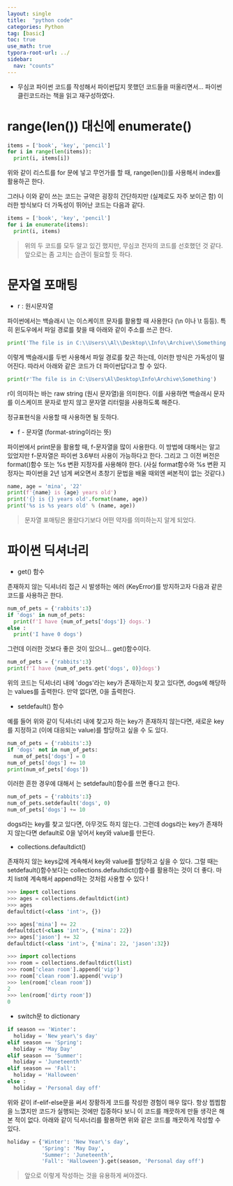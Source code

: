```yaml
---
layout: single
title:  "python code"
categories: Python
tag: [basic]
toc: true
use_math: true
typora-root-url: ../
sidebar:
  nav: "counts"
---
```


+ 무심코 파이썬 코드를 작성해서 파이썬답지 못했던 코드들을 떠올리면서... 파이썬 클린코드라는 책을 읽고 재구성하였다.

# range(len()) 대신에 enumerate()

```python
items = ['book', 'key', 'pencil']
for i in range(len(items)):
  print(i, items[i])
```

위와 같이 리스트를 for 문에 넣고 무언가를 할 때, range(len())를 사용해서 index를 활용하곤 한다.

그러나 이와 같이 쓰는 코드는 규약은 굉장히 간단하지만 (실제로도 자주 보이곤 함) 이러한 방식보다 더 가독성이 뛰어난 코드는 다음과 같다.

```python
items = ['book', 'key', 'pencil']
for i in enumerate(items):
  print(i, items)
```

> 위의 두 코드를 모두 알고 있긴 했지만, 무심코 전자의 코드를 선호했던 것 같다. 앞으로는 좀 고치는 습관이 필요할 듯 하다. 

# 문자열 포매팅

+ r : 원시문자열 

파이썬에서는 백슬래시 \는 이스케이프 문자를 활용할 때 사용한다 (\n 이나 \t 등등). 특히 윈도우에서 파일 경로를 찾을 때 아래와 같이 주소를 쓰곤 한다.

```python
print('The file is in C:\\Users\\Al\\Desktop\\Info\\Archive\\Something')
```

이렇게 백슬래시를 두번 사용해서 파일 경로를 찾곤 하는데, 이러한 방식은 가독성이 떨어진다. 따라서 아래와 같은 코드가 더 파이썬답다고 할 수 있다.

```python
print(r'The file is in C:\Users\Al\Desktop\Info\Archive\Something')
```

r이 의미하는 바는 raw string (원시 문자열)을 의미한다. 이를 사용하면 백슬래시 문자를 이스케이프 문자로 받지 않고 문자열 리터럴을 사용하도록 해준다.

정규표현식을 사용할 때 사용하면 될 듯하다.

+ f - 문자열 (format-string이라는 뜻)

파이썬에서 print문을 활용할 때, f-문자열을 많이 사용한다. 이 방법에 대해서는 알고 있었지만 f-문자열은 파이썬 3.6부터 사용이 가능하다고 한다. 그리고 그 이전 버전은 format()함수 또는 %s 변환 지정자를 사용해야 한다. (사실 format함수와 %s 변환 지정자는 파이썬을 2년 넘게 써오면서 초창기 문법을 배울 때외엔 써본적이 없는 것같다.)

```python
name, age = 'mina', '22'
print(f'{name} is {age} years old')
print('{} is {} years old'.format(name, age))
print('%s is %s years old' % (name, age))
```

> 문자열 포매팅은 몰랐다기보다 어떤 약자를 의미하는지 알게 되었다.

# 파이썬 딕셔너리

+ get() 함수 

존재하지 않는 딕셔너리 접근 시 발생하는 에러 (KeyError)를 방지하고자 다음과 같은 코드를 사용하곤 한다.

```python
num_of_pets = {'rabbits':3}
if 'dogs' in num_of_pets:
  print(f'I have {num_of_pets['dogs']} dogs.')
else :
  print('I have 0 dogs')
```

그런데 이러한 것보다 좋은 것이 있으니... get()함수이다.

```python
num_of_pets = {'rabbits':3}
print(f'I have {num_of_pets.get('dogs', 0)}dogs')
```

위의 코드는 딕셔너리 내에 'dogs'라는 key가 존재하는지 찾고 있다면, dogs에 해당하는 values를 출력한다. 만약 없다면, 0을 출력한다.

+ setdefault() 함수

예를 들어 위와 같이 딕셔너리 내에 찾고자 하는 key가 존재하지 않는다면, 새로운 key를 지정하고 (이에 대응되는 value)를 할당하고 싶을 수 도 있다.

```python
num_of_pets = {'rabbits':3}
if 'dogs' not in num_of_pets:
  num_of_pets['dogs'] = 0
num_of_pets['dogs'] += 10
print(num_of_pets['dogs'])
```

이러한 흔한 경우에 대해서 는 setdefault()함수를 쓰면 좋다고 한다.

```python
num_of_pets = {'rabbits':3}
num_of_pets.setdefault('dogs', 0)
num_of_pets['dogs'] += 10
```

dogs라는 key를 찾고 있다면, 아무것도 하지 않는다. 그런데 dogs라는 key가 존재하지 않는다면 default로 0을 넣어서 key와 value를 만든다.

+ collections.defaultdict()

존재하지 않는 keys값에 계속해서 key와 value를 할당하고 싶을 수 있다. 그럴 때는 setdefault()함수보다는 collections.defaultdict()함수를 활용하는 것이 더 좋다. 마치 list에 계속해서 append하는 것처럼 사용할 수 있다 !

```python
>>> import collections
>>> ages = collections.defaultdict(int)
>>> ages
defaultdict(<class 'int'>, {})

>>> ages['mina'] += 22
defaultdict(<class 'int'>, {'mina': 22})
>>> ages['jason'] += 32
defaultdict(<class 'int'>, {'mina': 22, 'jason':32})
```

```python
>>> import collections
>>> room = collections.defaultdict(list)
>>> room['clean room'].append('vip')
>>> room['clean room'].append('vvip')
>>> len(room['clean room'])
2
>>> len(room['dirty room'])
0
```

+ switch문 to dictionary

```python
if season == 'Winter':
  holiday = 'New year\'s day'
elif season == 'Spring':
  holiday = 'May Day'
elif season == 'Summer':
  holiday = 'Juneteenth'
elif season == 'Fall':
  holiday = 'Halloween'
else :
  holiday = 'Personal day off'
```

위와 같이 if-elif-else문을 써서 장황하게 코드를 작성한 경험이 매우 많다. 항상 찝찝함을 느꼈지만 코드가 실행되는 것에만 집중하다 보니 이 코드를 깨끗하게 만들 생각은 해본 적이 없다. 아래와 같이 딕셔너리를 활용하면 위와 같은 코드를 깨끗하게 작성할 수 있다. 

```python
holiday = {'Winter': 'New Year\'s day',
           'Spring': 'May Day',
           'Summer': 'Juneteenth',
           'Fall': 'Halloween'}.get(season, 'Personal day off')
```

> 앞으로 이렇게 작성하는 것을 유용하게 써야겠다.

